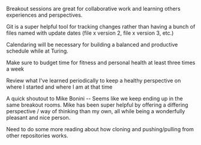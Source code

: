 Breakout sessions are great for collaborative work and learning others experiences and perspectives.

Git is a super helpful tool for tracking changes rather than having a bunch of files named with update dates (file x version 2, file x version 3, etc.)

Calendaring will be necessary for building a balanced and productive schedule while at Turing.

Make sure to budget time for fitness and personal health at least three times a week

Review what I've learned periodically to keep a healthy perspective on where I started and where I am at that time

A quick shoutout to Mike Bonini -- Seems like we keep ending up in the same breakout rooms. Mike has been super helpful by offering a differing perspective / way of thinking than my own, all while being a wonderfully pleasant and nice person.

Need to do some more reading about how cloning and pushing/pulling from other repositories works.
